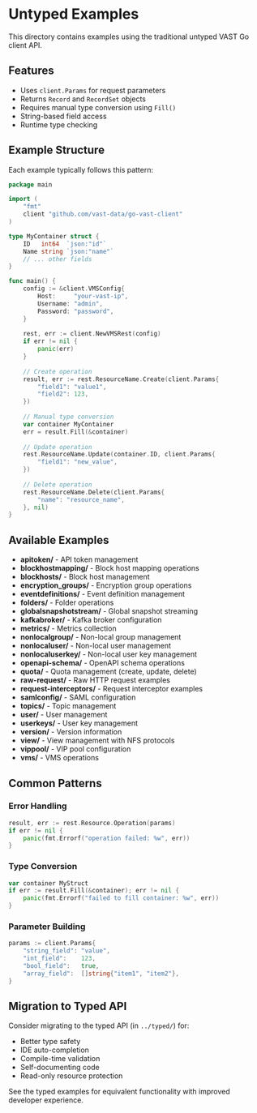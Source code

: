 # Untyped Examples

This directory contains examples using the traditional untyped VAST Go client API.

## Features

- Uses `client.Params` for request parameters
- Returns `Record` and `RecordSet` objects
- Requires manual type conversion using `Fill()`
- String-based field access
- Runtime type checking

## Example Structure

Each example typically follows this pattern:

```go
package main

import (
    "fmt"
    client "github.com/vast-data/go-vast-client"
)

type MyContainer struct {
    ID   int64  `json:"id"`
    Name string `json:"name"`
    // ... other fields
}

func main() {
    config := &client.VMSConfig{
        Host:     "your-vast-ip",
        Username: "admin", 
        Password: "password",
    }
    
    rest, err := client.NewVMSRest(config)
    if err != nil {
        panic(err)
    }
    
    // Create operation
    result, err := rest.ResourceName.Create(client.Params{
        "field1": "value1",
        "field2": 123,
    })
    
    // Manual type conversion
    var container MyContainer
    err = result.Fill(&container)
    
    // Update operation
    rest.ResourceName.Update(container.ID, client.Params{
        "field1": "new_value",
    })
    
    // Delete operation
    rest.ResourceName.Delete(client.Params{
        "name": "resource_name",
    }, nil)
}
```

## Available Examples

- **apitoken/** - API token management
- **blockhostmapping/** - Block host mapping operations
- **blockhosts/** - Block host management
- **encryption_groups/** - Encryption group operations
- **eventdefinitions/** - Event definition management
- **folders/** - Folder operations
- **globalsnapshotstream/** - Global snapshot streaming
- **kafkabroker/** - Kafka broker configuration
- **metrics/** - Metrics collection
- **nonlocalgroup/** - Non-local group management
- **nonlocaluser/** - Non-local user management
- **nonlocaluserkey/** - Non-local user key management
- **openapi-schema/** - OpenAPI schema operations
- **quota/** - Quota management (create, update, delete)
- **raw-request/** - Raw HTTP request examples
- **request-interceptors/** - Request interceptor examples
- **samlconfig/** - SAML configuration
- **topics/** - Topic management
- **user/** - User management
- **userkeys/** - User key management
- **version/** - Version information
- **view/** - View management with NFS protocols
- **vippool/** - VIP pool configuration
- **vms/** - VMS operations

## Common Patterns

### Error Handling
```go
result, err := rest.Resource.Operation(params)
if err != nil {
    panic(fmt.Errorf("operation failed: %w", err))
}
```

### Type Conversion
```go
var container MyStruct
if err := result.Fill(&container); err != nil {
    panic(fmt.Errorf("failed to fill container: %w", err))
}
```

### Parameter Building
```go
params := client.Params{
    "string_field": "value",
    "int_field":    123,
    "bool_field":   true,
    "array_field":  []string{"item1", "item2"},
}
```

## Migration to Typed API

Consider migrating to the typed API (in `../typed/`) for:
- Better type safety
- IDE auto-completion
- Compile-time validation
- Self-documenting code
- Read-only resource protection

See the typed examples for equivalent functionality with improved developer experience.

